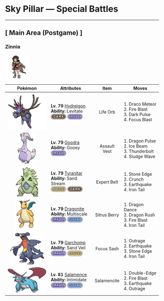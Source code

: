 # Sky Pillar — Special Battles

---

## [ Main Area (Postgame) ]

### Zinnia

![Zinnia](../../assets/important_trainers/zinnia.png "Zinnia")

| Pokémon | Attributes | Item | Moves |
|:-------:|------------|:----:|-------|
| ![Hydreigon](../../assets/sprites/hydreigon/front.gif "Hydreigon: It responds to movement by attacking. This scary, three-headed Pokémon devours everything in its path!") | **Lv. 79** [Hydreigon](../../pokemon/hydreigon.md)<br>**Ability:** Levitate<br>![dark](../../assets/types/dark.png) ![dragon](../../assets/types/dragon.png) | Life Orb | 1. Draco Meteor<br>2. Fire Blast<br>3. Dark Pulse<br>4. Focus Blast |
| ![Goodra](../../assets/sprites/goodra/front.gif "Goodra: It attacks with retractable horns. It throws a punch that’s the equivalent of the force of a hundred pro boxers.") | **Lv. 79** [Goodra](../../pokemon/goodra.md)<br>**Ability:** Gooey<br>![dragon](../../assets/types/dragon.png) | Assault Vest | 1. Dragon Pulse<br>2. Ice Beam<br>3. Thunderbolt<br>4. Sludge Wave |
| ![Tyranitar](../../assets/sprites/tyranitar/front.gif "Tyranitar: Tyranitar is so overwhelmingly powerful, it can bring down a whole mountain to make its nest. This Pokémon wanders about in mountains seeking new opponents to fight.") | **Lv. 79** [Tyranitar](../../pokemon/tyranitar.md)<br>**Ability:** Sand Stream<br>![rock](../../assets/types/rock.png) ![dark](../../assets/types/dark.png) | Expert Belt | 1. Stone Edge<br>2. Crunch<br>3. Earthquake<br>4. Iron Tail |
| ![Dragonite](../../assets/sprites/dragonite/front.gif "Dragonite: Dragonite is capable of circling the globe in just 16 hours. It is a kindhearted Pokémon that leads lost and foundering ships in a storm to the safety of land.") | **Lv. 79** [Dragonite](../../pokemon/dragonite.md)<br>**Ability:** Multiscale<br>![dragon](../../assets/types/dragon.png) ![flying](../../assets/types/flying.png) | Sitrus Berry | 1. Dragon Dance<br>2. Dragon Rush<br>3. Fire Blast<br>4. Iron Tail |
| ![Garchomp](../../assets/sprites/garchomp/front.gif "Garchomp: It flies at speeds equal to a jet fighter plane. It never allows its prey to escape.") | **Lv. 79** [Garchomp](../../pokemon/garchomp.md)<br>**Ability:** Sand Veil<br>![dragon](../../assets/types/dragon.png) ![ground](../../assets/types/ground.png) | Focus Sash | 1. Outrage<br>2. Earthquake<br>3. Stone Edge<br>4. Iron Tail |
| ![Salamence](../../assets/sprites/salamence/front.gif "Salamence: By evolving into Salamence, this Pokémon finally realizes its long-held dream of growing wings. To express its joy, it flies and wheels all over the sky while spouting flames from its mouth.") | **Lv. 81** [Salamence](../../pokemon/salamence.md)<br>**Ability:** Intimidate<br>![dragon](../../assets/types/dragon.png) ![flying](../../assets/types/flying.png) | Salamencite | 1. Double-Edge<br>2. Fire Blast<br>3. Earthquake<br>4. Outrage |

